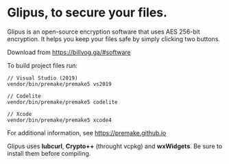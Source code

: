 # Glipus, to secure your files.
Glipus is an open-source encryption software that uses AES 256-bit encryption.
It helps you keep your files safe by simply clicking two buttons.

Download from https://billvog.ga/#software

To build project files run:
```
// Visual Studio (2019)
vendor/bin/premake/premake5 vs2019

// Codelite
vendor/bin/premake/premake5 codelite

// Xcode
vendor/bin/premake/premake5 xcode4
```
For additional information, see https://premake.github.io

Glipus uses **lubcurl**, **Crypto++** (throught vcpkg) and **wxWidgets**. Be sure to install them before compiling.